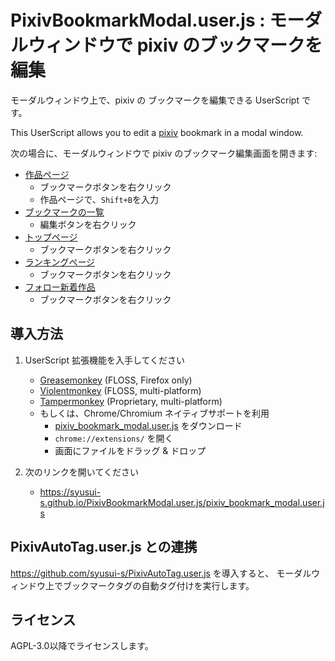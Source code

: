 PixivBookmarkModal.user.js : モーダルウィンドウで pixiv のブックマークを編集
=====

モーダルウィンドウ上で、pixiv の ブックマークを編集できる UserScript です。

This UserScript allows you to edit a [pixiv](https://pixiv.net/) bookmark in a modal window.

次の場合に、モーダルウィンドウで pixiv のブックマーク編集画面を開きます:

* [作品ページ](https://www.pixiv.net/artworks/20)
	* ブックマークボタンを右クリック
	* 作品ページで、`Shift+B`を入力
* [ブックマークの一覧](https://www.pixiv.net/bookmark.php)
	* 編集ボタンを右クリック
* [トップページ](https://www.pixiv.net/)
	* ブックマークボタンを右クリック
* [ランキングページ](https://www.pixiv.net/ranking.php)
	* ブックマークボタンを右クリック
* [フォロー新着作品](https://www.pixiv.net/bookmark_new_illust.php)
	* ブックマークボタンを右クリック

導入方法
----

1. UserScript 拡張機能を入手してください
	* [Greasemonkey](https://www.greasespot.net/) (FLOSS, Firefox only)
	* [Violentmonkey](https://violentmonkey.github.io/) (FLOSS, multi-platform)
	* [Tampermonkey](https://www.tampermonkey.net/) (Proprietary, multi-platform)
	* もしくは、Chrome/Chromium ネイティブサポートを利用
		* [pixiv_bookmark_modal.user.js](https://syusui-s.github.io/PixivBookmarkModal.user.js/pixiv_bookmark_modal.user.js) をダウンロード
		* `chrome://extensions/` を開く
		* 画面にファイルをドラッグ & ドロップ

1. 次のリンクを開いてください
	* <https://syusui-s.github.io/PixivBookmarkModal.user.js/pixiv_bookmark_modal.user.js>

PixivAutoTag.user.js との連携
----
<https://github.com/syusui-s/PixivAutoTag.user.js> を導入すると、
モーダルウィンドウ上でブックマークタグの自動タグ付けを実行します。

ライセンス
----
AGPL-3.0以降でライセンスします。
